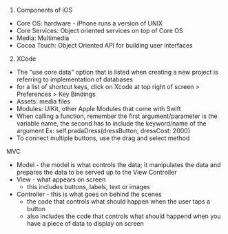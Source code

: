 <!-- What's in iOS --> 

1. Components of iOS
  - Core OS: hardware - iPhone runs a version of UNIX  
  - Core Services: Object oriented services on top of Core OS 
  - Media: Multimedia 
  - Cocoa Touch: Object Oriented API for building user interfaces  

2. XCode

  - The "use core data" option that is listed when creating a new project is referring to implementation of databases 
  - for a list of shortcut keys, click on Xcode at top right of screen > Preferences > Key Bindings 
  - Assets: media files 
  - Modules: UIKit, other Apple Modules that come with Swift 
  - When calling a function, remember the first argument/parameter is the variable name, the second has to include the keyword/name of the argument 
    Ex: self.pradaDress(dressButton, dressCost: 2000)
  - To connect multiple buttons, use the drag and select method 


MVC
  - Model - the model is what controls the data; it manipulates the data and prepares the data to be served up to the View Controller
  - View - what appears on screen 
    - this includes buttons, labels, text or images 
  - Controller - this is what goes on behind the scenes 
    - the code that controls what should happen when the user taps a button 
    - also includes the code that controls what should happend when you have a piece of data to display on screen 
    

